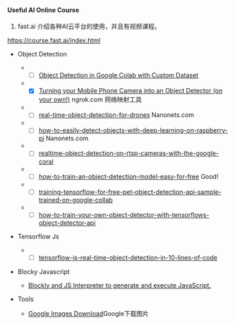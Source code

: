 #### Useful AI Online Course

1. fast.ai 介绍各种AI云平台的使用，并且有视频课程。

https://course.fast.ai/index.html



- Object Detection  
   - -[ ] [Object Detection in Google Colab with Custom Dataset](https://hackernoon.com/object-detection-in-google-colab-with-custom-dataset-5a7bb2b0e97e) 
   - -[x] [Turning your Mobile Phone Camera into an Object Detector (on your own!)](https://towardsdatascience.com/turning-your-mobile-phone-camera-into-an-object-detector-on-your-own-1428055b8e01) ngrok.com 网络映射工具
   - -[ ] [real-time-object-detection-for-drones](https://nanonets.com/blog/real-time-object-detection-for-drones/) Nanonets.com
   - -[ ] [how-to-easily-detect-objects-with-deep-learning-on-raspberry-pi](https://nanonets.com/blog/how-to-easily-detect-objects-with-deep-learning-on-raspberry-pi/) Nanonets.com
   - -[ ] [realtime-object-detection-on-rtsp-cameras-with-the-google-coral](https://pythonawesome.com/realtime-object-detection-on-rtsp-cameras-with-the-google-coral/)
   - -[ ] [how-to-train-an-object-detection-model-easy-for-free](https://medium.com/swlh/how-to-train-an-object-detection-model-easy-for-free-f388ff3663e) Good!
   - -[ ] [training-tensorflow-for-free-pet-object-detection-api-sample-trained-on-google-collab](https://medium.com/@moshe.livne/training-tensorflow-for-free-pet-object-detection-api-sample-trained-on-google-collab-c2e65f4a9949)
   - -[ ] [how-to-train-your-own-object-detector-with-tensorflows-object-detector-api](https://towardsdatascience.com/how-to-train-your-own-object-detector-with-tensorflows-object-detector-api-bec72ecfe1d9)
- Tensorflow Js
   - -[ ] [tensorflow-js-real-time-object-detection-in-10-lines-of-code](https://medium.com/hackernoon/tensorflow-js-real-time-object-detection-in-10-lines-of-code-baf15dfb95b2)
- Blocky Javascript
   - [Blockly and JS Interpreter to generate and execute JavaScript.](https://developers.google.com/blockly/guides/app-integration/running-javascript)
   
- Tools
   - [Google Images Download](https://google-images-download.readthedocs.io/en/latest/index.html)Google下载图片
